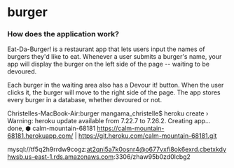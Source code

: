 # burger

### How does the application work?

Eat-Da-Burger! is a restaurant app that lets users input the names of burgers they'd like to eat. Whenever a user submits a burger's name, your app will display the burger on the left side of the page -- waiting to be devoured. 

Each burger in the waiting area also has a Devour it! button. When the user clicks it, the burger will move to the right side of the page.
The app stores every burger in a database, whether devoured or not.


Christelles-MacBook-Air:burger mangama_christelle$ heroku create
 ›   Warning: heroku update available from 7.22.7 to 7.26.2.
Creating app... done, ⬢ calm-mountain-68181
https://calm-mountain-68181.herokuapp.com/ | https://git.heroku.com/calm-mountain-68181.git




mysql://tf5q2h9rrdw9cogz:at2qni5a7k0osnr4@o677vxfi8ok6exrd.cbetxkdyhwsb.us-east-1.rds.amazonaws.com:3306/zhaw95b0zd0lcbg2
